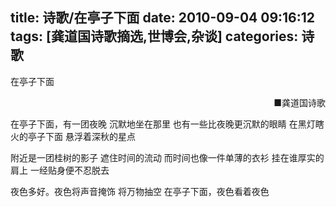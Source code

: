 title: 诗歌/在亭子下面
date: 2010-09-04 09:16:12
tags: [龚道国诗歌摘选,世博会,杂谈]
categories: 诗歌
---
 <p>在亭子下面</p> 
 <p align="right"> ■龚道国诗歌</p> 
 <p>在亭子下面，有一团夜晚 沉默地坐在那里 也有一些比夜晚更沉默的眼睛 在黑灯瞎火的亭子下面 悬浮着深秋的星点</p> 
 <p>附近是一团桂树的影子 遮住时间的流动 而时间也像一件单薄的衣衫 挂在谁厚实的肩上 一经贴身便不忍脱去</p> 
 <p>夜色多好。夜色将声音掩饰 将万物抽空 在亭子下面，夜色<!-- more -->看着夜色</p> 
